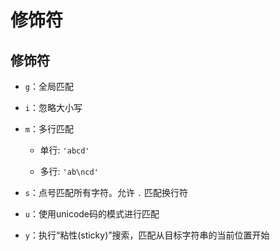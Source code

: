 # 修饰符

## 修饰符

- `g`：全局匹配

- `i`：忽略大小写

- `m`：多行匹配

  - 单行: `'abcd'`

  - 多行: `'ab\ncd'`

- `s`：点号匹配所有字符。允许 `.` 匹配换行符

- `u`：使用unicode码的模式进行匹配

- `y`：执行“粘性(sticky)”搜索，匹配从目标字符串的当前位置开始
